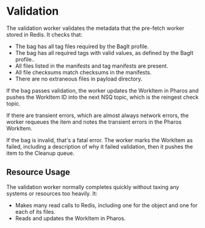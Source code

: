 # Validation

The validation worker validates the metadata that the pre-fetch worker stored in Redis. It checks that:

* The bag has all tag files required by the BagIt profile.
* The bag has all required tags with valid values, as defined by the BagIt profile..
* All files listed in the manifests and tag manifests are present.
* All file checksums match checksums in the manifests.
* There are no extraneous files in payload directory.

If the bag passes validation, the worker updates the WorkItem in Pharos and pushes the WorkItem ID into the next NSQ topic, which is the reingest check topic.

If there are transient errors, which are almost always network errors, the worker requeues the item and notes the transient errors in the Pharos WorkItem.

If the bag is invalid, that's a fatal error. The worker marks the WorkItem as failed, including a description of why it failed validation, then it pushes the item to the Cleanup queue.

## Resource Usage

The validation worker normally completes quickly without taxing any systems or resources too heavily. It:

* Makes many read calls to Redis, including one for the object and one for each of its files.
* Reads and updates the WorkItem in Pharos.
